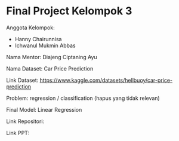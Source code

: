 # Final Project Kelompok 3
Anggota Kelompok:
- Hanny Chairunnisa 
- Ichwanul Mukmin Abbas

Nama Mentor: Diajeng Ciptaning Ayu

Nama Dataset: Car Price Prediction

Link Dataset: https://www.kaggle.com/datasets/hellbuoy/car-price-prediction 

Problem: regression / classification (hapus yang tidak relevan)

Final Model: Linear Regression

Link Repositori: <link menuju repositori ini>

Link PPT: <link presentasi dalam google slides> 
